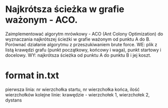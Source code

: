 # Najkrótsza ścieżka w grafie ważonym - ACO.
Zaimplementować algorytm mrówkowy - ACO (Ant Colony Optimization) do wyznaczania najkrótszej ścieżki w grafie ważonym od punktu A do B. Porównać działanie algorytmu z przeszukiwaniem brute force. WE: plik z listą krawędzi grafu (punkt początkowy, końcowy i waga), punkt startowy i docelowy. WY: najkrótsza ścieżka od punktu A do punktu B i jej koszt.
# format in.txt
pierwsza linia: nr wierzchołka startu, nr wierzchołka końca, ilość wierzchołków
kolejne linie: krawędzie - wierzchołek 1, wierzchołek 2, dystans
